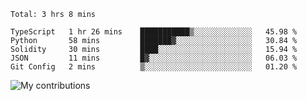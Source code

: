 <!--START_SECTION:waka-->
```text
Total: 3 hrs 8 mins

TypeScript   1 hr 26 mins    ███████████▒░░░░░░░░░░░░░   45.98 % 
Python       58 mins         ███████▓░░░░░░░░░░░░░░░░░   30.84 % 
Solidity     30 mins         ████░░░░░░░░░░░░░░░░░░░░░   15.94 % 
JSON         11 mins         █▓░░░░░░░░░░░░░░░░░░░░░░░   06.03 % 
Git Config   2 mins          ▒░░░░░░░░░░░░░░░░░░░░░░░░   01.20 % 
```
<!--END_SECTION:waka-->
<img src="https://github-readme-streak-stats.herokuapp.com/?user=pahas&theme=white" alt="My contributions" />
